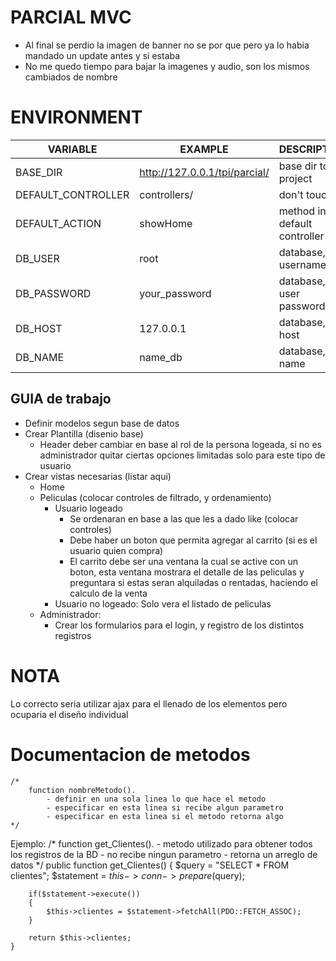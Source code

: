 # PARCIAL MVC
- Al final se perdio la imagen de banner no se por que pero ya lo habia mandado un update antes y si estaba
- No me quedo tiempo para bajar la imagenes y audio, son los mismos cambiados de nombre

# ENVIRONMENT
 VARIABLE | EXAMPLE | DESCRIPTION 
----------|---------|------------  
BASE_DIR  | http://127.0.0.1/tpi/parcial/ | base dir to project
DEFAULT_CONTROLLER | controllers/ | don't touch
DEFAULT_ACTION | showHome | method in default controller
DB_USER | root | database, username 
DB_PASSWORD | your_password | database, user password
DB_HOST | 127.0.0.1 | database, host
DB_NAME | name_db | database, name


## GUIA de trabajo

- Definir modelos segun base de datos
- Crear Plantilla (disenio base)
    - Header deber cambiar en base al rol de la persona logeada, si no es administrador quitar ciertas opciones limitadas solo para este tipo de usuario
- Crear vistas necesarias (listar aqui)
    - Home 
    - Peliculas (colocar controles de filtrado, y ordenamiento)
        - Usuario logeado
            - Se ordenaran en base a las que les a dado like (colocar controles)
            - Debe haber un boton que permita agregar al carrito (si es el usuario quien compra)
            - El carrito debe ser una ventana la cual se active con un boton, esta ventana mostrara el detalle de las peliculas y preguntara si estas seran alquiladas o rentadas, haciendo el calculo de la venta 
        - Usuario no logeado: Solo vera el listado de peliculas
    - Administrador: 
        - Crear los formularios para el login, y registro de los distintos registros

# NOTA
Lo correcto seria utilizar ajax para el llenado de los elementos pero ocuparia el diseño individual

# Documentacion de metodos
    /*
        function nombreMetodo().
            - definir en una sola linea lo que hace el metodo
            - especificar en esta linea si recibe algun parametro
            - especificar en esta linea si el metodo retorna algo
    */
Ejemplo:
    /*
        function get_Clientes().
            - metodo utilizado para obtener todos los registros de la BD
            - no recibe ningun parametro
            - retorna un arreglo de datos
    */
    public function get_Clientes()
    {
        $query = "SELECT * FROM clientes";
        $statement = $this->conn->prepare($query);
            
        if($statement->execute())
        {
            $this->clientes = $statement->fetchAll(PDO::FETCH_ASSOC);
        }

        return $this->clientes;
    }

